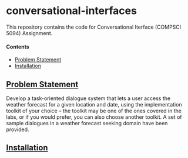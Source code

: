 # conversational-interfaces

This repository contains the code for Conversational Iterface (COMPSCI 5094) Assignment.

#### Contents
* [Problem Statement](#problem-statement)
* [Installation](#installation)

## [Problem Statement](#conversational-interfaces)

Develop a task-oriented dialogue system that lets a user access the weather forecast for a given location and date, using the implementation toolkit of your choice – the toolkit may be one of the ones covered in the labs, or if you would prefer, you can also choose another toolkit. A set of sample dialogues in a weather forecast seeking domain have been provided.

## [Installation](#conversational-interfaces)


